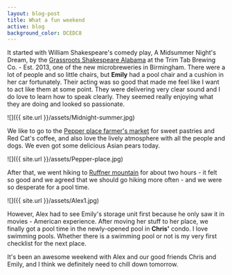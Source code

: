 ```yaml
---
layout: blog-post
title: What a fun weekend
active: blog
background_color: DCEDC8
---
```


It started with William Shakespeare's comedy play, A Midsummer Night's Dream, by the [Grassroots Shakespeare Alabama](http://www.grassrootsshakespeare.com/alabama.html) at the Trim Tab Brewing Co. - Est. 2013, one of the new microbreweries in Birmingham. There were a lot of people and so little chairs, but **Emily** had a pool chair and a cushion in her car fortunately. Their acting was so good that made me feel like I want to act like them at some point. They were delivering very clear sound and I do love to learn how to speak clearly. They seemed really enjoying what they are doing and looked so passionate.

![]({{ site.url }}/assets/Midnight-summer.jpg)

We like to go to the [Pepper place farmer's market](http://www.pepperplacemarket.com/) for sweet pastries and Red Cat's coffee, and also love the lively atmosphere with all the people and dogs. We even got some delicious Asian pears today.

![]({{ site.url }}/assets/Pepper-place.jpg)

After that, we went hiking to [Ruffner mountain](http://ruffnermountain.org/) for about two hours - it felt so good and we agreed that we should go hiking more often - and we were so desperate for a pool time.

![]({{ site.url }}/assets/Alex1.jpg)

However, Alex had to see Emily's storage unit first because he only saw it in movies - American experience. After moving her stuff to her place, we finally got a pool time in the newly-opened pool in **Chris'** condo. I love swimming pools. Whether there is a swimming pool or not is my very first checklist for the next place.

It's been an awesome weekend with Alex and our good friends Chris and Emily, and I think we definitely need to chill down tomorrow.
